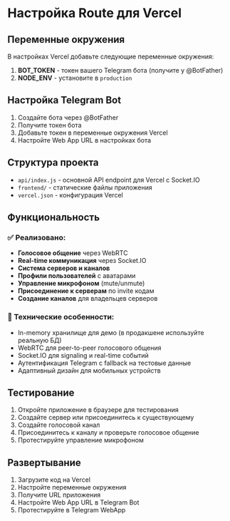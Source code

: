 # Настройка Route для Vercel

## Переменные окружения

В настройках Vercel добавьте следующие переменные окружения:

1. **BOT_TOKEN** - токен вашего Telegram бота (получите у @BotFather)
2. **NODE_ENV** - установите в `production`

## Настройка Telegram Bot

1. Создайте бота через @BotFather
2. Получите токен бота
3. Добавьте токен в переменные окружения Vercel
4. Настройте Web App URL в настройках бота

## Структура проекта

- `api/index.js` - основной API endpoint для Vercel с Socket.IO
- `frontend/` - статические файлы приложения
- `vercel.json` - конфигурация Vercel

## Функциональность

### ✅ Реализовано:
- **Голосовое общение** через WebRTC
- **Real-time коммуникация** через Socket.IO
- **Система серверов и каналов**
- **Профили пользователей** с аватарами
- **Управление микрофоном** (mute/unmute)
- **Присоединение к серверам** по invite кодам
- **Создание каналов** для владельцев серверов

### 🔧 Технические особенности:
- In-memory хранилище для демо (в продакшене используйте реальную БД)
- WebRTC для peer-to-peer голосового общения
- Socket.IO для signaling и real-time событий
- Аутентификация Telegram с fallback на тестовые данные
- Адаптивный дизайн для мобильных устройств

## Тестирование

1. Откройте приложение в браузере для тестирования
2. Создайте сервер или присоединитесь к существующему
3. Создайте голосовой канал
4. Присоединитесь к каналу и проверьте голосовое общение
5. Протестируйте управление микрофоном

## Развертывание

1. Загрузите код на Vercel
2. Настройте переменные окружения
3. Получите URL приложения
4. Настройте Web App URL в Telegram Bot
5. Протестируйте в Telegram WebApp
